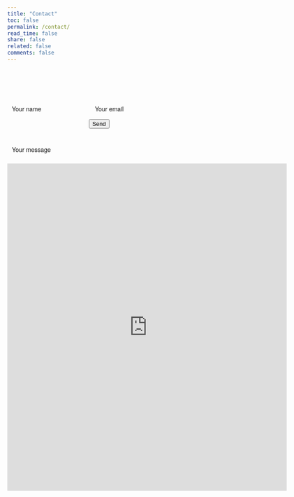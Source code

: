 ```yaml
---
title: "Contact"
toc: false
permalink: /contact/
read_time: false
share: false
related: false
comments: false
---
```



<html>
<head>
<!-- /* ==========================================================================
#CONTACT PAGE
========================================================================== */
/* an adaptation of http://tympanus.net/codrops/2015/01/08/inspiration-text-input-effects/ */ -->
<style>
#contactform, .form {
    margin-top: 2rem;
}
.field {
    border: none;
    position: relative;
    z-index: 1;
    display: inline-block;
    margin: 0 1em 0 0;
    /* this is almost a third, on my own site I use calc(33% - 0.66rem) for width */
    width: 30%;
    vertical-align: top;
    overflow: hidden;
    font-family: "adelle-sans", "HelveticaNeue-Light", "Helvetica Neue Light", "Helvetica Neue", Helvetica, Arial, "Lucida Grande", sans-serif;
}
.field:nth-child(3) {
    margin-right: 0;
}
.input {
    position: relative;
    display: block;
    float: right;
    border: none;
    border-radius: 0;
    -webkit-appearance: none; /* for box shadows to show on iOS */
    width: 100%;
    background: transparent;
    padding: 0.5em;
    margin-bottom: 2em;
    z-index: 100;
    opacity: 0;
    height: 2rem;
}

textarea.input {
    resize: none;
    padding-bottom: 0;
}

.input:focus {
    outline: none;
}

.label {
    display: inline-block;
    float: right;
    color: hsla(221,72%,55%,1);
    font-weight: bold;
    -webkit-font-smoothing: antialiased;
    -moz-osx-font-smoothing: grayscale;
    -webkit-touch-callout: none;
    -webkit-user-select: none;
    -khtml-user-select: none;
    -moz-user-select: none;
    -ms-user-select: none;
    user-select: none;
    width: 100%;
    position: absolute;
    text-align: left;
    padding: 0.5em 0;
    pointer-events: none;
    font-size: 1em;
}
.label::before,
.label::after {
    content: '';
    position: absolute;
    width: 100%;
    left: 0;
}
.label::before {
    height: 100%;
    background: #fff;
    top: 0;
    -webkit-transform: translate3d(0, -100%, 0);
    transform: translate3d(0, -100%, 0);
    -webkit-transition: -webkit-transform 0.3s;
    transition: transform 0.3s;
}
.label::after {
    height: 2px;
    background: hsla(221,72%,55%,1);
    top: 100%;
    -webkit-transition: opacity 0.3s;
    transition: opacity 0.3s;
}

.label-content {
    position: relative;
    display: block;
    width: 100%;
    padding: 0;
    -webkit-transform-origin: 0 0;
    transform-origin: 0 0;
    -webkit-transition: -webkit-transform 0.3s, color 0.3s;
    transition: transform 0.3s, color 0.3s;
}

.input:focus,
.input--filled .input {
    opacity: 1;
    -webkit-transition: opacity 0s 0.3s;
    transition: opacity 0s 0.3s;
}

.input:focus + .label::before,
.input--filled .label::before {
    -webkit-transform: translate3d(0, 0, 0);
    transform: translate3d(0, 0, 0);
}

.input:focus + .label::after,
.input--filled .label::after {
    opacity: 0;
}

.input:focus + .label .label-content,
.input--filled .label .label-content {
    color: #cbc4c6;
    -webkit-transform: translate3d(0, 2.1em, 0) scale3d(0.65, 0.65, 1);
    transform: translate3d(0, 2.1em, 0) scale3d(0.65, 0.65, 1);
}

.button, input[type=submit] {
    -webkit-appearance: none;
    border: none;
    border-radius: 0.25rem;
    padding: 0.5em;
    color: #fff;
    background-color: hsla(221,72%,55%,1);
    transition: all 0.3s ease-out;
    -webkit-box-shadow: 0 2px 5px 0 rgba(0,0,0,0.18),0 2px 10px 0 rgba(0,0,0,0.15);
    -moz-box-shadow: 0 2px 5px 0 rgba(0,0,0,0.18),0 2px 10px 0 rgba(0,0,0,0.15);
    box-shadow: 0 2px 5px 0 rgba(0,0,0,0.18),0 2px 10px 0 rgba(0,0,0,0.15);
}
.button:hover, .button:focus, .button:active {
    -webkit-box-shadow: 0 5px 11px 0 rgba(0,0,0,0.23),0 4px 15px 0 rgba(0,0,0,0.20);
    -moz-box-shadow: 0 5px 11px 0 rgba(0,0,0,0.23),0 4px 15px 0 rgba(0,0,0,0.20);
    box-shadow: 0 5px 11px 0 rgba(0,0,0,0.23),0 4px 15px 0 rgba(0,0,0,0.20);
}
</style>

<script>
/*!
 * classie v1.0.1
 * class helper functions
 * from bonzo https://github.com/ded/bonzo
 * MIT license
 *
 * classie.has( elem, 'my-class' ) -> true/false
 * classie.add( elem, 'my-new-class' )
 * classie.remove( elem, 'my-unwanted-class' )
 * classie.toggle( elem, 'my-class' )
 */

/*jshint browser: true, strict: true, undef: true, unused: true */
/*global define: false, module: false */

( function( window ) {

'use strict';

// class helper functions from bonzo https://github.com/ded/bonzo

function classReg( className ) {
  return new RegExp("(^|\\s+)" + className + "(\\s+|$)");
}

// classList support for class management
// altho to be fair, the api sucks because it won't accept multiple classes at once
var hasClass, addClass, removeClass;

if ( 'classList' in document.documentElement ) {
  hasClass = function( elem, c ) {
    return elem.classList.contains( c );
  };
  addClass = function( elem, c ) {
    elem.classList.add( c );
  };
  removeClass = function( elem, c ) {
    elem.classList.remove( c );
  };
}
else {
  hasClass = function( elem, c ) {
    return classReg( c ).test( elem.className );
  };
  addClass = function( elem, c ) {
    if ( !hasClass( elem, c ) ) {
      elem.className = elem.className + ' ' + c;
    }
  };
  removeClass = function( elem, c ) {
    elem.className = elem.className.replace( classReg( c ), ' ' );
  };
}

function toggleClass( elem, c ) {
  var fn = hasClass( elem, c ) ? removeClass : addClass;
  fn( elem, c );
}

var classie = {
  // full names
  hasClass: hasClass,
  addClass: addClass,
  removeClass: removeClass,
  toggleClass: toggleClass,
  // short names
  has: hasClass,
  add: addClass,
  remove: removeClass,
  toggle: toggleClass
};

// transport
if ( typeof define === 'function' && define.amd ) {
  // AMD
  define( classie );
} else if ( typeof exports === 'object' ) {
  // CommonJS
  module.exports = classie;
} else {
  // browser global
  window.classie = classie;
}

})( window );

[].slice.call( document.querySelectorAll( '.input' ) ).forEach( function( inputEl ) {
    // in case the input is already filled..
    if( inputEl.value.trim() !== '' ) {
        classie.add( inputEl.parentNode, 'input--filled' );
    }

    // events:
    inputEl.addEventListener( 'focus', onInputFocus );
    inputEl.addEventListener( 'blur', onInputBlur );
} );

function onInputFocus( ev ) {
      classie.add( ev.target.parentNode, 'input--filled' );
}

function onInputBlur( ev ) {
      if( ev.target.value.trim() === '' ) {
            classie.remove( ev.target.parentNode, 'input--filled' );
      }
}

</script>
</head>
<body>
<form class="form" id="contactform" action="//formspree.io/SarfarazAAbbasi+TheSarfarazGitHub@Gmail.com" method="POST">
 <fieldset class="field">
 <input class="input" type="text" name="name" placeholder="Name" id="name" required>
 <label class="label" for="name"><span class="label-content">Your name</span></label>
 </fieldset>
 <fieldset class="field">
 <input class="input" type="email" name="_replyto" placeholder="example@domain.com" id="_replyto" required>
 <label class="label" for="_replyto"><span class="label-content">Your email</span></label>
 </fieldset>
 <fieldset class="field">
 <textarea class="input" name="message" rows="1" placeholder="Message" id="message" required></textarea>
 <label class="label" for="message"><span class="label-content">Your message</span></label>
 </fieldset>
 <input class="hidden" type="text" name="_gotcha" style="display:none">
 <input class="hidden" type="hidden" name="_subject" value="Message via http://domain.com">
 <fieldset class="field">
 <input class="button submit" type="submit" value="Send">
 </fieldset>

</form>


<iframe src="https://docs.google.com/forms/d/e/1FAIpQLSdDknuPmNM1NNj2pY-IvTmw6WgciVc-H1YYWky_sDN7-9UGjQ/viewform?embedded=true" width="640" height="748" frameborder="0" marginheight="0" marginwidth="0">Loading…</iframe>

</body>

</html>
